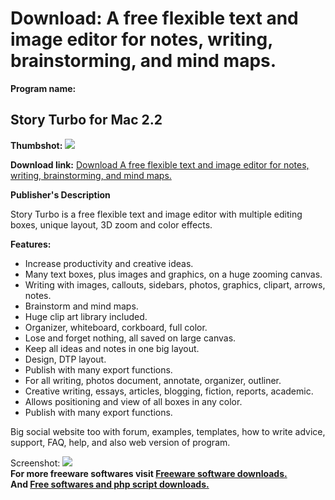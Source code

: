 # Download: A free flexible text and image editor for notes, writing, brainstorming, and mind maps.

**Program name:**

## Story Turbo for Mac 2.2

  
**Thumbshot:** ![](http://www.freewarefiles.com/screenshot/storyturbo_mac_md.jpg)   
  
**Download link:** [Download A free flexible text and image editor for notes, writing, brainstorming, and mind maps.](http://freesoftwares.boysofts.com/Story-Turbo-Mac_program_88599.html)  
  


**Publisher's Description**  
  


Story Turbo is a free flexible text and image editor with multiple editing boxes, unique layout, 3D zoom and color effects. 

**Features:**

  * Increase productivity and creative ideas. 
  * Many text boxes, plus images and graphics, on a huge zooming canvas. 
  * Writing with images, callouts, sidebars, photos, graphics, clipart, arrows, notes. 
  * Brainstorm and mind maps. 
  * Huge clip art library included. 
  * Organizer, whiteboard, corkboard, full color. 
  * Lose and forget nothing, all saved on large canvas. 
  * Keep all ideas and notes in one big layout. 
  * Design, DTP layout. 
  * Publish with many export functions. 
  * For all writing, photos document, annotate, organizer, outliner. 
  * Creative writing, essays, articles, blogging, fiction, reports, academic. 
  * Allows positioning and view of all boxes in any color. 
  * Publish with many export functions. 

Big social website too with forum, examples, templates, how to write advice, support, FAQ, help, and also web version of program. 

  
  
Screenshot: ![](http://www.freewarefiles.com/screenshot/storyturbo_mac.jpg)   
**For more freeware softwares visit [Freeware software downloads.](http://freesoftwares.boysofts.com/)**   
**And [Free softwares and php script downloads.](http://www.boysofts.com/)**
